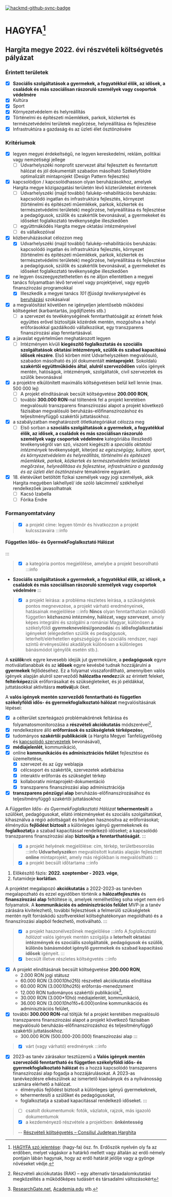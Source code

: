 [![hackmd-github-sync-badge](https://hackmd.io/ZDwh_FzUTrS8jF-cigILIA/badge)](https://hackmd.io/ZDwh_FzUTrS8jF-cigILIA)

# HAGYFA[^3hf]

[^3hf]: [HAGYFA szó jelentése](http://hagyfa.szojelentese.com/): (hagy-fa) ösz. fn. Erdőszök nyelvén oly fa az erdőben, melyet vágáskor a határkő mellett vagy általán az erdő némely pontjain lábán hagynak, hogy az erdő határát jelölje vagy a gyönge növéseket védje.

## Hargita megye 2022. évi részvételi költségvetés pályázat

### Érintett területek
- [x] **Szociális szolgáltatások a gyermekek, a fogyatékkal élők, az idősek, a családok és más szociálisan rászoruló személyek vagy csoportok védelmére**
- [x] Kultúra
- [x] Sport
- [x] Környezetvédelem és helyreállítás
- [x] Történelmi és építészeti műemlékek, parkok, közkertek és természetvédelmi területek megőrzése, helyreállítása és fejlesztése
- [x] Infrastruktúra a gazdaság és az üzleti élet ösztönzésére

### Kritériumok
- [x] legyen megyei érdekeltségű, ne legyen kereskedelmi, reklám, politikai vagy nemzetiségi jellege
    - [ ] Udvarhelyszéki nonprofit szervezet által fejlesztett és fenntartott hálózat és jól dokumentált szabadon másolható Székelyföldre optimalizált mintaprojekt (Design Pattern fejlesztés)
- [x] kapcsolódjon / kapcsolódhasson olyan beruházásokhoz, amelyek Hargita megye közigazgatási területén lévő közterületeket érintenek
    - [ ] Udvarhelyszéki (majd további) falukép-rehabilitációs beruházás: kapcsolódó ingatlan és infrastruktúra fejlesztés, környezet (történelmi és építészeti műemlékek, parkok, közkertek és természetvédelmi területek) megőrzése, helyreállítása és fejlesztése a pedagógusok, szülők és szakértők bevonásával, a gyermekeket és időseket foglalkoztató tevékenységbe illeszkedően
    - [ ] együttmáködés Hargita megye oktatási intézményeivel
    - [ ] és vállalkozóival 
- [x] közberuházásokat célozzon meg
    - [x] Udvarhelyszéki (majd további) falukép-rehabilitációs beruházás: kapcsolódó ingatlan és infrastruktúra fejlesztés, környezet (történelmi és építészeti műemlékek, parkok, közkertek és természetvédelmi területek) megőrzése, helyreállítása és fejlesztése a pedagógusok, szülők és szakértők bevonásával, a gyermekeket és időseket foglalkoztató tevékenységbe illeszkedően
- [x] ne legyen összeegyeztethetetlen és ne álljon ellentétben a megyei tanács folyamatban lévő terveivel vagy projektjeivel, vagy egyéb finanszírozási programokkal
    - [x] Illeszkedik a megyei tanács *101 Ifjúsági tevékenység*ével és [beruházási](http://investitii.hargitamegye.ro/?language=hu) szokásaival 
- [x] a megvalósítást követően ne igényeljen jelentősebb működési költségeket (karbantartás, jogdíjfizetés stb.)
    - [ ] a szervezet és tevékénységének fenntarthatóságát az érintett felek együttes erővel biztosítják közérdek mentén, mozgósítva a helyi erőforásokkal gazdálkodó vállalkozókat, egy transzparens finanszírozási alap fenntartásával.
- [x] a javaslat egyértelműen meghatározott legyen
    - [ ] Intézményen kívüli **kiegészítő foglalkoztatás és szociális szolgáltatások** **oktatási intézmények, szülők és szabad kapacitású idősek részére**. Első körben mint Udvarhelyszéken megvalósuló, szabadon másolható és jól dokumentált **mintaprojekt**. Sokoldalú **szakértői együttműködés által**, **alulról szerveződően** valós igények mentén, hatóságok, intézmények, szolgáltatók, civil szervezetek és szülők bevonásával
- [x] a projektre elkülönített maximális költségvetésen belül kell lennie (max. 500 000 lej)
    - [ ] A projekt elindításának becsült költségvetése **200.000 RON**, 
    - [ ] további **300.000 RON**-nal töltenénk fel a projekt keretében megvalósuló transzparens finanszírozási alapot a projekt következő fázisában megvalósuló beruházás-előfinanszírozáshoz és teljesítményfüggő szakértői juttatásokhoz.
- [x] a szabályzatban meghatározott ötletkategóriákat célozza meg
    - [ ] Első sorban a **szociális szolgáltatások a gyermekek, a fogyatékkal élők, az idősek, a családok és más szociálisan rászoruló személyek vagy csoportok védelmére** kategóriába illeszkedő tevékenységről van szó, viszont kiegészíti a *speciális oktatási intézmények* tevékenységét, kiterjed az *egészségügy, kultúra, sport, és környezetvédelem és helyreállítás, történelmi és építészeti műemlékek, parkok, közkertek és természetvédelmi területek megőrzése, helyreállítása és fejlesztése, infrastruktúra a gazdaság és az üzleti élet ösztönzésére* témaköreire egyaránt. 
- [x] 18\. életévüket betöltött fizikai személyek vagy jogi személyek, akik Hargita megyében lakhellyel/ ide szóló lakcímmel/ székhellyel rendelkezőek javasolhatnak
    - [ ] Kacsó Izabella
    - [ ] Fórika Endre

### Formanyomtatvány
> - [x] a projekt címe: legyen tömör és hivatkozzon a projekt kulcsszavaira
:::info
#### **Független Idős- és GyermekFoglalkoztató Hálózat**
:::
> - [x] a kategória pontos megjelölése, amelybe a projekt besorolható
:::info
- **Szociális szolgáltatások a gyermekek, a fogyatékkal élők, az idősek, a családok és más szociálisan rászoruló személyek vagy csoportok védelmére**
:::
> - [x] a projekt leírása: a probléma részletes leírása, a szükségletek pontos megnevezése, a projekt várható eredményeinek, hatásainak megjelölése
:::info
**Nincs** olyan fenntarthatóan működő független **közhasznú intézmény, hálózat, vagy szervezet**, amely képes integrálni és szolgálni a romániai Magyar, különösen a székelyföldi **gyermeknevelési/gonzodás**i és **idősfoglalkoztatás**i igényeket (elégedetlen szülők és pedagógusok, leterhelt/elérhetetlen egészségügyi és szociális rendszer, napi szintű érvényesülési akadályok különösen a különleges bánásmódot igénylők esetén stb.).

A **szülők**nek egyre kevesebb idejük jut gyermekükre, a **pedagógusok** egyre motiválatlanabbak és az **idősek** egyre kevésbé tudnak hozzájárulni a **gyermekek** fejlődéséhez. Ez a folyamat visszafordítható, amennyiben valós igények alapján alulról szerveződő **hálózatba rendez**zük az érintett feleket, **feltérképez**zük erőforrásaikat és szükségleteiket, és jó példákkal, juttatásokkal aktivitásra **motivál**juk őket.

A **valós igények mentén szerveződő fenntartható és független székelyföldi idős- és gyermekfoglalkoztató hálózat** megvalósításának lépései:
- [x] a célterület szerteágazó problémakörének feltárása és folyamatosmonitorozása a **részvételi akciókutatás** módszerével[^3rak], 
- [x] rendelkezésre álló **erőforrások és szükségletek térképezés**e, 
- [x] tudományos **szakértői publikációk** (a Hargita Megyei Tanfelügyelőség és [kapcsolódó szervezetek](https://authelp.ro/index.php?pageID=7&event=22) bevonásával), 
- [x]  **médiajelenlét**, kommunikáció, 
- [x]  online **kommunikációs és adminisztrációs felület** fejlesztése és üzemeltetése, 
    - [x] szervezet és az ügy weblapja
    - [x] célcsoport és szakértők, szervezetek adatbázisa
    - [x] interaktív erőforrás és szükséglet térkép
    - [x] kollaboratív mintaprojekt-dokumentáció
    - [x] transzparens finanszírozási alap adminisztrációja
- [x] **transzparens pénzügyi alap** beruházás-előfinanszírozásához és teljesítményfüggő szakértői juttatásokhoz

A *Független Idős- és GyermekFoglalkoztató Hálózat* **tehermentesít**i a szülőket, pedagógusokat, ellátó intézményeket és szociális szolgáltatókat, kihasználva a régió adottságait és helyben hasznosítva az erőforrásokat; élménydús **fejlődést biztosít** a különleges igényű gyermekeknek és **foglalkoztat**ja a szabad kapacitással rendelkező időseket; a kapcsolódó transzparens finanszírozási alap **biztosítja a fenntarthatóságát**.
:::
[^3rak]: Részvételi akciókutatás (RAK) – egy alternatív társadalomkutatási megközelítés a működőképes tudásért és társadalmi változásokért<sup>[<i class="fa fa-wikipedia-w"></i>](https://en.wikipedia.org/wiki/Participatory_action_research "Participatory action research - Wikipedia")</sup>

> - [x] a projekt helyének megjelölése: cím, térkép, területbesorolás
:::info
**Udvarhelyszék**en megvalósított kutatás alapján fejlesztett **online** mintaprojekt, amely más régiókban is megvalósítható
:::
> - [x] a projekt becsült időtartama
:::info
1. Előkészítő fázis: **2022. szeptember - 2023. vége**,
2. futamideje **korlátlan**.

A projektet megalapozó **akciókutatás** a 2022-2023-as tanévben megalapozható és ezzel egyidőben történik a **hálózatfejlesztés** és **finanszírozási alap** feltöltése is, amelyek remélhetőleg soha véget nem érő folyamatok. A **kommunikációs és adminisztrációs felület** MVP-je a tanév zárására kivitelezhető, további fejlesztések a felmerülő szükségletek mentén nyílt forráskódú szoftverekkel költséghatékonyan megoldható és a finanszírozási alapból fedezhető, motiválható. 
:::
> - [x] a projekt haszonélvezőinek megjelölése
:::info
A *foglalkoztató hálózat* valós igények mentén szolgálja a **leterhelt oktatási intézmények és szociális szolgáltatók**, **pedagógusok és szülők**, **különös bánásmódot igénylő gyermekek és szabad kapacitású idősek** igényeit. 
:::
> - [x] becsült illetve részletes költségvetés
:::info
-   [x] A projekt elindításának becsült költségvetése **200.000 RON**,
    -   2.000 RON jogi státusz
    -  60.000 RON (3.000*10hó*2fő) részvételi akciókutatás elindítása
    -  60.000 RON (3.000*10hó*2fő) erőforrás-menedzsment
    -  12.000 RON tudományos szakértői publikációk[^3sci], 
    -  30.000 RON (3.000*10hó) médiajelenlét, kommunikáció, 
    -  36.000 RON (3.000*10hó*1fő+6.000)online kommunikációs és adminisztrációs felület, 
-   [x] további **300.000 RON**-nal töltjük fel a projekt keretében megvalósuló transzparens finanszírozási alapot a projekt következő fázisában megvalósuló beruházás-előfinanszírozáshoz és teljesítményfüggő szakértői juttatásokhoz.
    -  300.000 RON (500.000-200.000) finanszírozási alap 
:::
[^3sci]: [ResearchGate.net](https://www.researchgate.net), [Academia.edu](https://www.academia.edu) stb.
> - [x] várt (vagy várható) eredmények
:::info
- [x] 2023-as tanév zárásakor tesztüzemű a **Valós igények mentén szerveződő fenntartható és független székelyföldi idős- és gyermekfoglalkoztató hálózat** és a hozzá kapcsolódó transzparens finanszírozási alap fogadja a hozzájárulásokat. A 2023-as tanévkezdésre elkészülnek az ismertető kiadványok és a nyilvánosság számára elérhető a hálózat.
    - élménydús fejlődést biztosít a különleges igényű gyermekeknek, 
    - tehermentesíti a szülőket és pedagógusokat, 
    - foglalkoztatja a szabad kapacitással rendelkező időseket.
:::
> - [ ] csatolt dokumentumok: fotók, vázlatok, rajzok, más igazoló dokumentumok
> - [x] a kezdeményező részvétele a projektben: **önkéntesség**
> 
> -- [Részvételi költségvetés – Consiliul Județean Harghita](https://hargitamegye.ro/reszveteli-koltsegvetes/)
